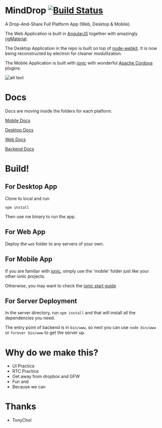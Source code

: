 # MindDrop [![Build Status](https://travis-ci.org/buildmind-tech/MindDrop.svg?branch=master)](https://travis-ci.org/buildmind-tech/MindDrop)
A Drop-And-Share Full Platform App (Web, Desktop & Mobile).

The Web Application is built in [AngularJS](https://angularjs.org/) together with amazingly [ngMaterial](https://material.angularjs.org).

The Desktop Application in the repo is built on top of [node-webkit](https://github.com/nwjs/nw.js). It is now being reconstructed by electron for cleaner modullization.

The Mobile Application is built with [ionic](http://ionicframework.com/) with wonderful [Apache Cordova](http://cordova.apache.org/) plugins.

![alt text](http://drop.buildmind.org/favicon.png "Mind-Drop")

# Docs
Docs are moving inside the folders for each platform.

[Mobile Docs](https://github.com/buildmind-tech/MindDrop/blob/master/mobile/mobile.doc.md)

[Desktop Docs](https://github.com/buildmind-tech/MindDrop/blob/master/app/desktop.doc.md)

[Web Docs]()

[Backend Docs](https://github.com/buildmind-tech/MindDrop/blob/master/server/server.doc.md)

# Build!
## For Desktop App

Clone to local and run 

    npm install
    
Then use nw binary to run the app.

## For Web App

Deploy the `web` folder to any servers of your own.

## For Mobile App

If you are familiar with [ionic](http://ionicframework.com/), simply use the 'mobile' folder just like your other ionic projects. 

Otherwise, you may want to check the [ionic start guide](http://ionicframework.com/getting-started/)

## For Server Deployment

In the server directory, run `npm install` and that will install all the dependencies you need.

The entry point of backend is in `bin/www`, so next you can use `node bin/www` or `forever bin/www` to get the server up.

# Why do we make this?

* UI Practice
* RTC Practice
* Get away from dropbox and GFW
* Fun and
* Because we can

# Thanks
* TonyChol

